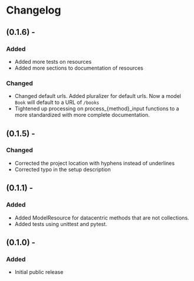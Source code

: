 # Changelog
## (0.1.6) -
### Added
*   Added more tests on resources
*   Added more sections to documentation of resources

### Changed
*   Changed default urls. Added pluralizer for default urls. Now a model `Book` will default to a URL of `/books`
*   Tightened up processing on process_{method}_input functions to a more standardized with more complete documentation.

## (0.1.5) -
### Changed
* Corrected the project location with hyphens instead of underlines
* Corrected typo in the setup description


## (0.1.1) -
### Added
* Added ModelResource for datacentric methods that are not collections.
* Added tests using unittest and pytest.

## (0.1.0) -
### Added
- Initial public release
